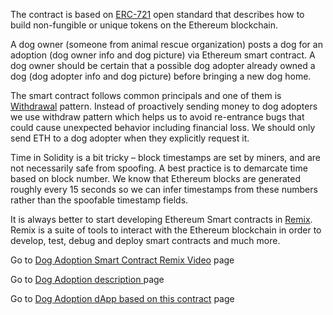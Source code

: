 The contract is based on  [ERC-721](http://erc721.org/) open standard that describes how to build non-fungible or unique tokens on the Ethereum blockchain.

A dog owner (someone from animal rescue organization) posts a dog for an adoption (dog owner info and dog picture) via Ethereum smart contract. A dog owner should be certain that a possible dog adopter already owned a dog (dog adopter info and dog picture) before bringing a new dog home. 

The smart contract follows common principals and one of them is  [Withdrawal](https://solidity.readthedocs.io/en/v0.4.24/common-patterns.html#withdrawal-from-contracts) pattern. Instead of proactively sending money to dog adopters we use withdraw pattern which helps us to avoid re-entrance bugs that could cause unexpected behavior including financial loss. We should only send ETH to a dog adopter when they explicitly request it. 

Time in Solidity is a bit tricky – block timestamps are set by miners, and are not necessarily safe from spoofing. A best practice is to demarcate time based on block number. We know that Ethereum blocks are generated roughly  every 15 seconds so we can infer timestamps from these numbers rather than the spoofable timestamp fields.

It is always better to start developing Ethereum Smart contracts in  [Remix](https://remix.ethereum.org). Remix is a suite of tools to interact with the Ethereum blockchain in order to develop, test, debug and deploy smart contracts and much more.

Go to [Dog Adoption Smart Contract Remix Video](https://youtu.be/mziWxy2k_pE) page

Go to [Dog Adoption description ](https://ashot72.github.io/solidity-ERC-721--dogadoption-contract/index.html) page 

Go to [Dog Adoption dApp based on this contract](https://github.com/Ashot72/Dog-Adoption-dApp) page 


